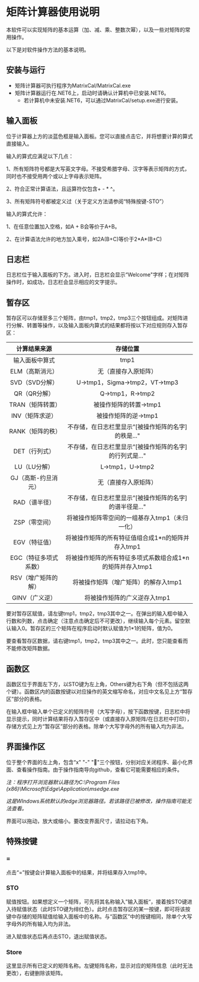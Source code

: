# 矩阵计算器使用说明

本软件可以实现矩阵的基本运算（加、减、乘、整数次幂），以及一些对矩阵的常用操作。

以下是对软件操作方法的基本说明。

## 安装与运行

- 矩阵计算器可执行程序为MatrixCal/MatrixCal.exe
- 矩阵计算器运行在.NET6上，启动时请确认计算机中已安装.NET6。
  - 若计算机中未安装.NET6，可以通过MatrixCal/setup.exe进行安装。

## 输入面板

位于计算器上方的淡蓝色框是输入面板。您可以直接点击它，并将想要计算的算式直接输入。

输入的算式应满足以下几点：

1、所有矩阵符号都是大写英文字母。不接受希腊字母、汉字等表示矩阵的方式，同时也不接受用两个或以上字母表示矩阵。

2、符合正常计算语法，且运算符仅包含+ - * ^。

3、所有矩阵符号都被定义过（关于定义方法请参阅“特殊按键-STO”）

输入的算式允许：

1、在任意位置加入空格，如A + B会等价于A+B。

2、在计算语法允许的地方加入乘号，如2A(B+C)等价于2\*A\*(B+C)

## 日志栏

日志栏位于输入面板的下方。进入时，日志栏会显示“Welcome"字样；在对矩阵操作时，如成功，日志栏会显示相应的文字提示。

## 暂存区

暂存区可以存储至多三个矩阵，由tmp1，tmp2，tmp3三个按钮组成。对矩阵进行分解、转置等操作，以及输入面板内算式的结果都将按以下对应规则存入暂存区：

|     计算结果来源      |                         存储位置                          |
| :-------------------: | :-------------------------------------------------------: |
|    输入面板中算式     |                           tmp1                            |
|    ELM（高斯消元）    |                   无（直接存入原矩阵）                    |
|    SVD（SVD分解）     |              U->tmp1，Sigma->tmp2，VT->tmp3               |
|     QR（QR分解）      |                     Q->tmp1，R->tmp2                      |
|   TRAN（矩阵转置）    |                  被操作矩阵的转置->tmp1                   |
|    INV（矩阵求逆）    |                   被操作矩阵的逆->tmp1                    |
|   RANK（矩阵的秩）    |    不存储，在日志栏里显示”[被操作矩阵的名字]的秩是..."    |
|     DET（行列式）     |  不存储，在日志栏里显示”[被操作矩阵的名字]的行列式是..."  |
|     LU（LU分解）      |                     L->tmp1，U->tmp2                      |
|  GJ（高斯-约旦消元）  |                   无（直接存入原矩阵）                    |
|     RAD（谱半径）     |  不存储，在日志栏里显示”[被操作矩阵的名字]的谱半径是..."  |
|     ZSP（零空间）     |      将被操作矩阵零空间的一组基存入tmp1（未归一化）       |
|     EGV（特征值）     |     将被操作矩阵的所有特征值组合成1*n的矩阵并存入tmp1     |
| EGC（特征多项式系数） | 将被操作矩阵的所有特征多项式系数组合成1*n的矩阵并存入tmp1 |
|  RSV（增广矩阵的解）  |           将被操作矩阵（增广矩阵）的解存入tmp1            |
|    GINV（广义逆）     |               将被操作矩阵的广义逆存入tmp1                |


要对暂存区赋值，请左键tmp1，tmp2，tmp3其中之一。在弹出的输入框中输入行数和列数，点击确定（注意点击确定后不可更改），继续输入每个元素。留空默认输入0。暂存区的三个矩阵在程序启动时默认赋值为1*1的矩阵，值为0。

要查看暂存区数据，请右键tmp1，tmp2，tmp3其中之一。此时，您只能查看而不能修改矩阵数据。

## 函数区

函数区位于界面左下方，以STO键为左上角，Others键为右下角（但不包括这两个键）。函数区内的函数按键以对应操作的英文缩写命名，对应中文名见上方“暂存区”部分的表格。

在输入框中输入单个已定义的矩阵符号（大写字母），按下函数按键，日志栏中将显示提示，同时计算结果将存入暂存区中（或直接存入原矩阵/在日志栏中打印），存储方式见上方“暂存区”部分的表格。除单个大写字母外的所有输入均为非法。

## 界面操作区

位于整个界面的左上角，包含“x" "-" "📃"三个按钮，分别对应关闭程序、最小化界面、查看操作指南。由于操作指南导向github，查看它可能需要相应的条件。

*注：程序打开浏览器默认路径为C:\\Program Files (x86)\\Microsoft\\Edge\\Application\\msedge.exe*

*这是WIndows系统默认的edge浏览器路径。若该路径已被修改，操作指南可能无法查看。*

界面可以拖动，放大或缩小。要改变界面尺寸，请拉动右下角。

## 特殊按键

### =

点击“=”按键会计算输入面板中的结果，并将结果存入tmp1中。

### STO

赋值按钮。如果想定义一个矩阵，可先将其名称输入”输入面板“，接着按STO键进入待赋值状态（此时STO键为绯红色）。此时点击暂存区的某一按键，即可将该按键中存储的矩阵赋值给输入面板中的名称。与“函数区”中的按键相同，除单个大写字母外的所有输入均为非法。

进入赋值状态后再点击STO，退出赋值状态。

### Store

这里显示所有已定义的矩阵名称。左键矩阵名称，显示对应的矩阵信息（此时无法更改），右键删除该矩阵。

